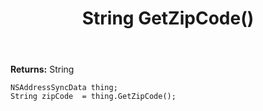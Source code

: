 ﻿---
uid: crmscript_ref_NSAddressSyncData_GetZipCode
title: String GetZipCode()
intellisense: NSAddressSyncData.GetZipCode
keywords: NSAddressSyncData, GetZipCode
so.topic: reference
---



**Returns:** String


```crmscript
NSAddressSyncData thing;
String zipCode  = thing.GetZipCode();
```



